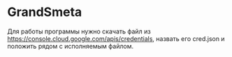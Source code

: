 # GrandSmeta
Для работы программы нужно скачать файл из https://console.cloud.google.com/apis/credentials, назвать его cred.json и положить рядом с исполняемым файлом.
